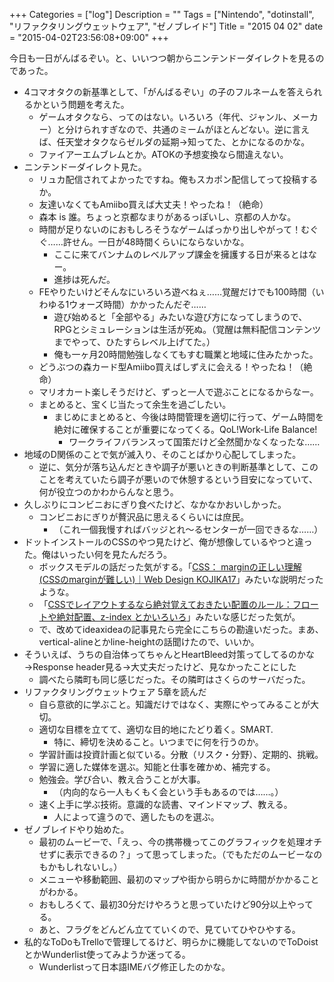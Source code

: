 +++
Categories = ["log"]
Description = ""
Tags = ["Nintendo", "dotinstall", "リファクタリングウェットウェア", "ゼノブレイド"]
Title = "2015 04 02"
date = "2015-04-02T23:56:08+09:00"
+++

今日も一日がんばるぞい。と、いいつつ朝からニンテンドーダイレクトを見るのであった。

- 4コマオタクの新基準として、「がんばるぞい」の子のフルネームを答えられるかという問題を考えた。
    - ゲームオタクなら、ってのはない。いろいろ（年代、ジャンル、メーカー）と分けられすぎなので、共通のミームがほとんどない。逆に言えば、任天堂オタクならゼルダの延期→知ってた、とかになるのかな。
    - ファイアーエムブレムとか。ATOKの予想変換なら間違えない。
- ニンテンドーダイレクト見た。
    - リュカ配信されてよかったですね。俺もスカポン配信してって投稿するか。
    - 友達いなくてもAmiibo買えば大丈夫！やったね！（絶命）
    - 森本 is 誰。ちょっと京都なまりがあるっぽいし、京都の人かな。
    - 時間が足りないのにおもしろそうなゲームばっかり出しやがって！むぐぐ……許せん。一日が48時間くらいにならないかな。
        - ここに来てバンナムのレベルアップ課金を擁護する日が来るとはなー。
        - 進捗は死んだ。
    - FEやりたいけどそんなにいろいろ遊べねぇ……覚醒だけでも100時間（いわゆる1ウォーズ時間）かかったんだぞ……
        - 遊び始めると「全部やる」みたいな遊び方になってしまうので、RPGとシミュレーションは生活が死ぬ。（覚醒は無料配信コンテンツまでやって、ひたすらレベル上げてた。）
        - 俺も一ヶ月20時間勉強しなくてもすむ職業と地域に住みたかった。
    - どうぶつの森カード型Amiibo買えばしずえに会える！やったね！（絶命）
    - マリオカート楽しそうだけど、ずっと一人で遊ぶことになるからなー。
    - まとめると、宝くじ当たって余生を過ごしたい。
        - まじめにまとめると、今後は時間管理を適切に行って、ゲーム時間を絶対に確保することが重要になってくる。QoL!Work-Life Balance!
            - ワークライフバランスって国策だけど全然聞かなくなったな……
- 地域のD関係のことで気が滅入り、そのことばかり心配してしまった。
    - 逆に、気分が落ち込んだときや調子が悪いときの判断基準として、このことを考えていたら調子が悪いので休憩するという目安になっていて、何が役立つのかわからんなと思う。
- 久しぶりにコンビニおにぎり食べたけど、なかなかおいしかった。
    - コンビニおにぎりが贅沢品に思えるくらいには庶民。
        - （これ一個我慢すればバッジとれ〜るセンターが一回できるな……）
- ドットインストールのCSSのやつ見たけど、俺が想像しているやつと違った。俺はいったい何を見たんだろう。
	- ボックスモデルの話だった気がする。「[CSS： marginの正しい理解 (CSSのmarginが難しい)｜Web Design KOJIKA17](http://kojika17.com/2012/08/margin-of-css.html)」みたいな説明だったような。
	- 「[CSSでレイアウトするなら絶対覚えておきたい配置のルール：フロートや絶対配置、z-index とかいろいろ](http://webdesignrecipes.com/css-visual-formating-model/)」みたいな感じだった気が。
	- で、改めてideaxideaの記事見たら完全にこちらの勘違いだった。まあ、vertical-alineとかline-heightの話聞けたので、いいか。
- そういえば、うちの自治体ってちゃんとHeartBleed対策ってしてるのかな→Response header見る→大丈夫だったけど、見なかったことにした
	- 調べたら隣町も同じ感じだった。その隣町はさくらのサーバだった。
- リファクタリングウェットウェア 5章を読んだ
	- 自ら意欲的に学ぶこと。知識だけではなく、実際にやってみることが大切。
	- 適切な目標を立てて、適切な目的地にたどり着く。SMART.
		- 特に、締切を決めること。いつまでに何を行うのか。
	- 学習計画は投資計画と似ている。分散（リスク・分野）、定期的、挑戦。
	- 学習に適した媒体を選ぶ。知能と仕事を確かめ、補完する。
	- 勉強会。学び合い、教え合うことが大事。
		- （内向的なら一人もくもく会という手もあるのでは……。）
	- 速く上手に学ぶ技術。意識的な読書、マインドマップ、教える。
		- 人によって違うので、適したものを選ぶ。
- ゼノブレイドやり始めた。
	- 最初のムービーで、「えっ、今の携帯機ってこのグラフィックを処理オチせずに表示できるの？」って思ってしまった。（でもただのムービーなのもかもしれないし。）
	- メニューや移動範囲、最初のマップや街から明らかに時間がかかることがわかる。
	- おもしろくて、最初30分だけやろうと思っていたけど90分以上やってる。
	- あと、フラグをどんどん立てていくので、見ていてひやひやする。
- 私的なToDoもTrelloで管理してるけど、明らかに機能してないのでToDoistとかWunderlist使ってみようか迷ってる。
	- Wunderlistって日本語IMEバグ修正したのかな。